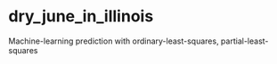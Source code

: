 # dry_june_in_illinois
Machine-learning prediction with ordinary-least-squares, partial-least-squares
